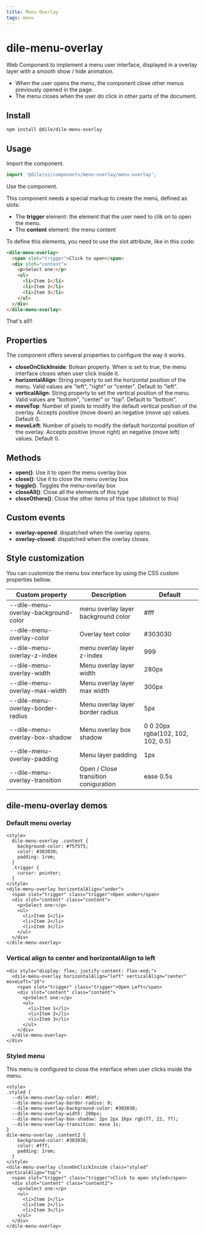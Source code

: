 ```yaml
---
title: Menu Overlay
tags: menu
---
```


# dile-menu-overlay

Web Component to implement a menu user interface, displayed in a overlay layer with a smooth show / hide animation.

- When the user opens the menu, the component close other menus previously opened in the page. 
- The menu closes when the user do click in other parts of the document.

## Install

```bash
npm install @dile/dile-menu-overlay
```

## Usage

Import the component.

```javascript
import '@dile/ui/components/menu-overlay/menu-overlay';
```

Use the component.

This component needs a special markup to create the menú, defined as slots:

- The **trigger** element: the element that the user need to clik on to open the menu.
- The **content** element: the menu content

To define this elements, you need to use the slot attribute, like in this code:

```html
<dile-menu-overlay>
  <span slot="trigger">Click to open</span>
  <div slot="content">
    <p>Select one:</p>
    <ul>
      <li>Item 1</li>
      <li>Item 2</li>
      <li>Item 3</li>
    </ul>
  </div>
</dile-menu-overlay>
```

That's all!!

## Properties

The component offers several properties to configure the way it works.

- **closeOnClickInside**: Bolean property. When is set to true, the menu interface closes when user click inside it.
- **horizontalAlign**: String property to set the horizontal position of the menu. Valid values are "left", "right" or "center". Default to "left".
- **verticalAlign**: String property to set the vertical position of the menu. Valid values are "bottom", "center" or "top". Default to "bottom".
- **moveTop**: Number of pixels to modify the default vertical position of the overlay. Accepts positive (move down) an negative (move up) values. Default 0.
- **moveLeft**: Number of pixels to modify the default horizontal position of the overlay. Accepts positive (move right) an negative (move left) values. Default 0.


## Methods

- **open()**: Use it to open the menu overlay box
- **close()**: Use it to close the menu overlay box
- **toggle()**: Toggles the menu-overlay box
- **closeAll()**: Close all the elements of this type
- **closeOthers()**: Close the other items of this type (distinct to this)

## Custom events

- **overlay-opened**: dispatched when the overlay opens.
- **overlay-closed**: dispatched when the overlay closes.

## Style customization

You can customize the menu box interface by using the CSS custom properties bellow.

Custom property | Description | Default
----------------|-------------|---------
--dile-menu-overlay-background-color | menu overlay layer background color | #fff
--dile-menu-overlay-color | Overlay text color | #303030
--dile-menu-overlay-z-index | menu overlay layer z-index | 999
--dile-menu-overlay-width | Menu overlay layer width | 280px
--dile-menu-overlay-max-width | Menu overlay layer max width | 300px
--dile-menu-overlay-border-radius | Menu overlay layer border radius | 5px
--dile-menu-overlay-box-shadow | Menu overlay box shadow | 0 0 20px rgba(102, 102, 102, 0.5)
--dile-menu-overlay-padding | Menu layer padding | 1px
--dile-menu-overlay-transition | Open / Close transition coniguration | ease 0.5s

## dile-menu-overlay demos

### Default menu overlay

```html:preview
<style>
  dile-menu-overlay .content {
    background-color: #f5f5f5;
    color: #303030;
    padding: 1rem;
  }
  .trigger {
    cursor: pointer;
  }
</style>
<dile-menu-overlay horizontalAlign="under">
  <span slot="trigger" class="trigger">Open under</span>
  <div slot="content" class="content">
    <p>Select one:</p>
    <ul>
      <li>Item 1</li>
      <li>Item 2</li>
      <li>Item 3</li>
    </ul>
  </div>
</dile-menu-overlay>
```

### Vertical align to center and horizontalAlign to left 

```html:preview
<div style="display: flex; justify-content: flex-end;">
  <dile-menu-overlay horizontalAlign="left" verticalAlign="center" moveLeft="10">
    <span slot="trigger" class="trigger">Open Left</span>
    <div slot="content" class="content">
      <p>Select one:</p>
      <ul>
        <li>Item 1</li>
        <li>Item 2</li>
        <li>Item 3</li>
      </ul>
    </div>
  </dile-menu-overlay>
</div>
```

### Styled menu

This menu is configured to close the interface when user clicks inside the menu.

```html:preview
<style>
.styled {
  --dile-menu-overlay-color: #69f;
  --dile-menu-overlay-border-radius: 0;
  --dile-menu-overlay-background-color: #303030;
  --dile-menu-overlay-width: 200px;
  --dile-menu-overlay-box-shadow: 2px 2px 16px rgb(77, 22, 77);
  --dile-menu-overlay-transition: ease 1s;
}
dile-menu-overlay .content2 {
    background-color: #303030;
    color: #fff;
    padding: 1rem;
  }
</style>
<dile-menu-overlay closeOnClickInside class="styled" verticalAlign="top">
  <span slot="trigger" class="trigger">Click to open styled</span>
  <div slot="content" class="content2">
    <p>Select one:</p>
    <ul>
      <li>Item 1</li>
      <li>Item 2</li>
      <li>Item 3</li>
    </ul>
  </div>
</dile-menu-overlay>
```
